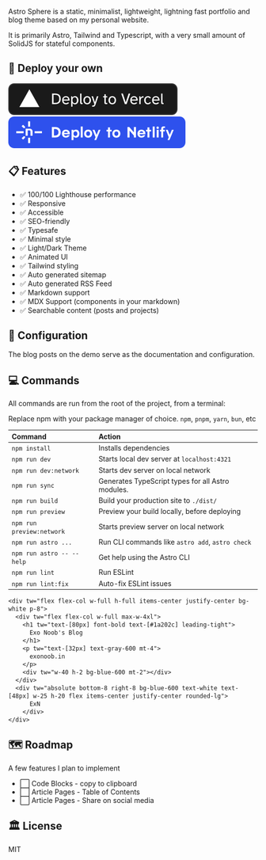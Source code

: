 Astro Sphere is a static, minimalist, lightweight, lightning fast portfolio and blog theme based on my personal website.

It is primarily Astro, Tailwind and Typescript, with a very small amount of SolidJS for stateful components.

## 🚀 Deploy your own

[![Deploy with Vercel](_deploy_vercel.svg)](https://vercel.com/new/clone?repository-url=https://github.com/theriturajps/exonoob)  [![Deploy with Netlify](_deploy_netlify.svg)](https://app.netlify.com/start/deploy?repository=https://github.com/theriturajps/exonoob)

## 📋 Features

- ✅ 100/100 Lighthouse performance
- ✅ Responsive
- ✅ Accessible
- ✅ SEO-friendly
- ✅ Typesafe
- ✅ Minimal style
- ✅ Light/Dark Theme
- ✅ Animated UI
- ✅ Tailwind styling
- ✅ Auto generated sitemap
- ✅ Auto generated RSS Feed
- ✅ Markdown support
- ✅ MDX Support (components in your markdown)
- ✅ Searchable content (posts and projects)

## 📄 Configuration

The blog posts on the demo serve as the documentation and configuration.

## 💻 Commands

All commands are run from the root of the project, from a terminal:

Replace npm with your package manager of choice. `npm`, `pnpm`, `yarn`, `bun`, etc

| Command                   | Action                                           |
| :------------------------ | :----------------------------------------------- |
| `npm install`             | Installs dependencies                            |
| `npm run dev`             | Starts local dev server at `localhost:4321`      |
| `npm run dev:network`     | Starts dev server on local network               |
| `npm run sync`            | Generates TypeScript types for all Astro modules.|
| `npm run build`           | Build your production site to `./dist/`          |
| `npm run preview`         | Preview your build locally, before deploying     |
| `npm run preview:network` | Starts preview server on local network           |
| `npm run astro ...`       | Run CLI commands like `astro add`, `astro check` |
| `npm run astro -- --help` | Get help using the Astro CLI                     |
| `npm run lint`            | Run ESLint                                       |
| `npm run lint:fix`        | Auto-fix ESLint issues                           |

```
<div tw="flex flex-col w-full h-full items-center justify-center bg-white p-8">
  <div tw="flex flex-col w-full max-w-4xl">
    <h1 tw="text-[80px] font-bold text-[#1a202c] leading-tight">
      Exo Noob's Blog
    </h1>
    <p tw="text-[32px] text-gray-600 mt-4">
      exonoob.in
    </p>
    <div tw="w-40 h-2 bg-blue-600 mt-2"></div>
  </div>
  <div tw="absolute bottom-8 right-8 bg-blue-600 text-white text-[48px] w-25 h-20 flex items-center justify-center rounded-lg">
      ExN
    </div>
</div>
```

## 🗺️ Roadmap

A few features I plan to implement
- ⬜ Code Blocks - copy to clipboard
- ⬜ Article Pages - Table of Contents
- ⬜ Article Pages - Share on social media

## 🏛️ License

MIT